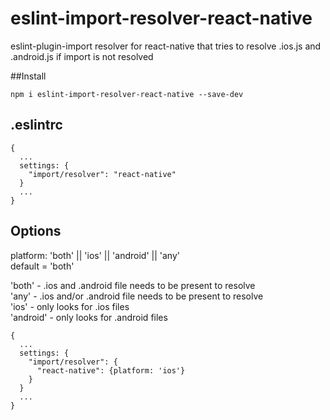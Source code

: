 # eslint-import-resolver-react-native
eslint-plugin-import resolver for react-native that tries to resolve .ios.js and .android.js if import is not resolved


##Install

```
npm i eslint-import-resolver-react-native --save-dev

```

## .eslintrc

```
{
  ...
  settings: {
    "import/resolver": "react-native"
  }
  ...
}
```

## Options

platform: 'both' || 'ios' || 'android' || 'any'  
default = 'both'

'both'    - .ios and .android file needs to be present to resolve  
'any'     - .ios and/or .android file needs to be present to resolve  
'ios'     - only looks for .ios files  
'android' - only looks for .android files
```
{
  ...
  settings: {
    "import/resolver": {
      "react-native": {platform: 'ios'}
    }
  }
  ...
}
```
